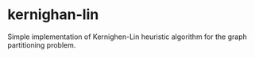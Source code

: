 # kernighan-lin

Simple implementation of Kernighen-Lin heuristic algorithm for the graph partitioning problem.
